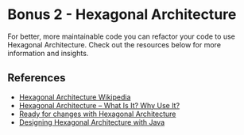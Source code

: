 # Bonus 2 - Hexagonal Architecture

For better, more maintainable code you can refactor your code to use Hexagonal Architecture.
Check out the resources below for more information and insights.

## References

- [Hexagonal Architecture Wikipedia](https://en.wikipedia.org/wiki/Hexagonal_architecture_(software))
- [Hexagonal Architecture – What Is It? Why Use It?](https://www.happycoders.eu/software-craftsmanship/hexagonal-architecture/)
- [Ready for changes with Hexagonal Architecture](https://netflixtechblog.com/ready-for-changes-with-hexagonal-architecture-b315ec967749)
- [Designing Hexagonal Architecture with Java](https://github.com/PacktPublishing/Designing-Hexagonal-Architecture-with-Java)
